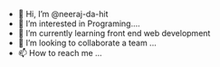 - 👋 Hi, I’m @neeraj-da-hit
- 👀 I’m interested in Programing....
- 🌱 I’m currently learning front end web development
- 💞️ I’m looking to collaborate a team ...
- 📫 How to reach me ...

<!---
neeraj-da-hit/neeraj-da-hit is a ✨ special ✨ repository because its `README.md` (this file) appears on your GitHub profile.
You can click the Preview link to take a look at your changes.
--->
